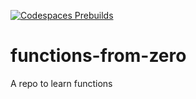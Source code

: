 [![Codespaces Prebuilds](https://github.com/ycbq999/functions-from-zero/actions/workflows/codespaces/create_codespaces_prebuilds/badge.svg)](https://github.com/ycbq999/functions-from-zero/actions/workflows/codespaces/create_codespaces_prebuilds)
# functions-from-zero
A repo to learn functions
